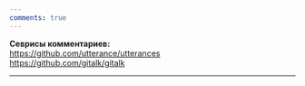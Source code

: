```yaml
---
comments: true
---
```


**Севрисы комментариев:**  
<https://github.com/utterance/utterances>  
<https://github.com/gitalk/gitalk>  

***
